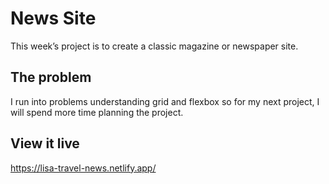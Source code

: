 # News Site

This week’s project is to create a classic magazine or newspaper site.

## The problem

I run into problems understanding grid and flexbox so for my next project, I will spend more time planning the project.

## View it live
https://lisa-travel-news.netlify.app/
